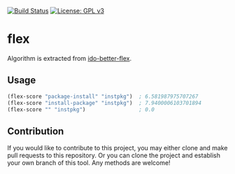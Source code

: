 [![Build Status](https://travis-ci.com/jcs-elpa/flex.svg?branch=master)](https://travis-ci.com/jcs-elpa/flex)
[![License: GPL v3](https://img.shields.io/badge/License-GPL%20v3-blue.svg)](https://www.gnu.org/licenses/gpl-3.0)

# flex

Algorithm is extracted from [ido-better-flex](https://github.com/vic/ido-better-flex).

## Usage

```el
(flex-score "package-install" "instpkg")  ; 6.581987975707267
(flex-score "install-package" "instpkg")  ; 7.9400006103701894
(flex-score "" "instpkg")                 ; 0.0
```

## Contribution

If you would like to contribute to this project, you may either
clone and make pull requests to this repository. Or you can
clone the project and establish your own branch of this tool.
Any methods are welcome!
